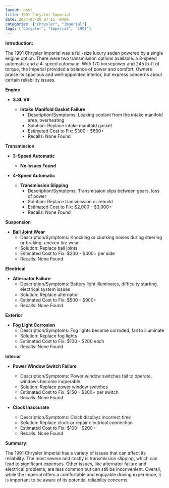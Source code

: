 ```yaml
---
layout: post
title: 1991 Chrysler Imperial
date: 2024-03-29 07:15 -0400
categories: ["Chrysler", "Imperial"]
tags: ["Chrysler", "Imperial", "1991"]
---
```

**Introduction:**

The 1991 Chrysler Imperial was a full-size luxury sedan powered by a single engine option. There were two transmission options available: a 3-speed automatic and a 4-speed automatic. With 170 horsepower and 245 lb-ft of torque, the Imperial provided a balance of power and comfort. Owners praise its spacious and well-appointed interior, but express concerns about certain reliability issues.

**Engine**

* **3.3L V6**

    * **Intake Manifold Gasket Failure**
        * Description/Symptoms: Leaking coolant from the intake manifold area, overheating
        * Solution: Replace intake manifold gasket
        * Estimated Cost to Fix: $300 - $600+
        * Recalls: None Found

**Transmission**

* **3-Speed Automatic**

    * **No Issues Found**

* **4-Speed Automatic**

    * **Transmission Slipping**
        * Description/Symptoms: Transmission slips between gears, loss of power
        * Solution: Replace transmission or rebuild
        * Estimated Cost to Fix: $2,000 - $3,000+
        * Recalls: None Found

**Suspension**

* **Ball Joint Wear**
    * Description/Symptoms: Knocking or clunking noises during steering or braking, uneven tire wear
    * Solution: Replace ball joints
    * Estimated Cost to Fix: $200 - $400+ per side
    * Recalls: None Found

**Electrical**

* **Alternator Failure**
    * Description/Symptoms: Battery light illuminates, difficulty starting, electrical system issues
    * Solution: Replace alternator
    * Estimated Cost to Fix: $500 - $900+
    * Recalls: None Found

**Exterior**

* **Fog Light Corrosion**
    * Description/Symptoms: Fog lights become corroded, fail to illuminate
    * Solution: Replace fog lights
    * Estimated Cost to Fix: $100 - $200 each
    * Recalls: None Found

**Interior**

* **Power Window Switch Failure**
    * Description/Symptoms: Power window switches fail to operate, windows become inoperable
    * Solution: Replace power window switches
    * Estimated Cost to Fix: $150 - $300+ per switch
    * Recalls: None Found

* **Clock Inaccurate**
    * Description/Symptoms: Clock displays incorrect time
    * Solution: Replace clock or repair electrical connection
    * Estimated Cost to Fix: $100 - $200+
    * Recalls: None Found

**Summary:**

The 1991 Chrysler Imperial has a variety of issues that can affect its reliability. The most severe and costly is transmission slipping, which can lead to significant expenses. Other issues, like alternator failure and electrical problems, are less common but can still be inconvenient. Overall, while the Imperial offers a comfortable and enjoyable driving experience, it is important to be aware of its potential reliability concerns.
